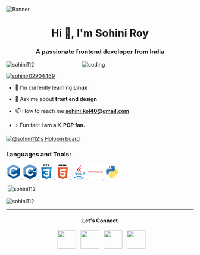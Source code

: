 
![Banner](https://pbs.twimg.com/media/EvNLXH3U4AoHG4Z.jpg)

<h1 align="center">Hi 👋, I'm Sohini Roy</h1>
<h3 align="center">A passionate frontend developer from India</h3>
<img align="right" alt="coding" width="300" src="https://camo.githubusercontent.com/691cdc5f9c4dc0e88650b97d480af9237d9422963bd1184f95e00087d3aa8bbd/68747470733a2f2f692e696d6775722e636f6d2f72486c456444712e676966">


<p align="left"> <img src="https://komarev.com/ghpvc/?username=sohini112&label=Profile%20views&color=0e75b6&style=flat" alt="sohini112" /> </p>



<p align="left"> <a href="https://twitter.com/sohinir02904469" target="blank"><img src="https://img.shields.io/twitter/follow/sohinir02904469?logo=twitter&style=for-the-badge" alt="sohinir02904469" /></a> </p>

- 🌱 I’m currently learning **Linux**

- 💬 Ask me about **front end design**

- 📫 How to reach me **sohini.kol40@gmail.com**

- ⚡ Fun fact **I am a K-POP fan.**


[![@sohini112's Holopin board](https://holopin.me/sohini112)](https://holopin.io/@sohini112)



<h3 align="left">Languages and Tools:</h3>
<p align="left"> <a href="https://www.cprogramming.com/" target="_blank" rel="noreferrer"> <img src="https://raw.githubusercontent.com/devicons/devicon/master/icons/c/c-original.svg" alt="c" width="40" height="40"/> </a> <a href="https://www.w3schools.com/cpp/" target="_blank" rel="noreferrer"> <img src="https://raw.githubusercontent.com/devicons/devicon/master/icons/cplusplus/cplusplus-original.svg" alt="cplusplus" width="40" height="40"/> </a> <a href="https://www.w3schools.com/css/" target="_blank" rel="noreferrer"> <img src="https://raw.githubusercontent.com/devicons/devicon/master/icons/css3/css3-original-wordmark.svg" alt="css3" width="40" height="40"/> </a> <a href="https://www.w3.org/html/" target="_blank" rel="noreferrer"> <img src="https://raw.githubusercontent.com/devicons/devicon/master/icons/html5/html5-original-wordmark.svg" alt="html5" width="40" height="40"/> </a> <a href="https://www.java.com" target="_blank" rel="noreferrer"> <img src="https://raw.githubusercontent.com/devicons/devicon/master/icons/java/java-original.svg" alt="java" width="40" height="40"/> </a> <a href="https://www.oracle.com/" target="_blank" rel="noreferrer"> <img src="https://raw.githubusercontent.com/devicons/devicon/master/icons/oracle/oracle-original.svg" alt="oracle" width="40" height="40"/> </a> <a href="https://www.python.org" target="_blank" rel="noreferrer"> <img src="https://raw.githubusercontent.com/devicons/devicon/master/icons/python/python-original.svg" alt="python" width="40" height="40"/> </a> </p>



<p>&nbsp;<img align="center" src="https://github-readme-stats.vercel.app/api?username=sohini112&show_icons=true&locale=en" alt="sohini112" /></p>

<p><img align="center" src="https://github-readme-streak-stats.herokuapp.com/?user=sohini112&" alt="sohini112" /></p>


---

<h4 align=center> Let's Connect </h4>

<p align="center">
&nbsp; <a href="https://twitter.com/SOHINIR02904469" target="_blank" rel="noopener noreferrer"><img align="center" src="https://img.icons8.com/clouds/344/twitter-circled.png" height="50" width="50" /></a>  
&nbsp; <a href="https://www.instagram.com/sohini_roy98/" target="_blank" rel="noopener noreferrer"><img align="center" src="https://img.icons8.com/clouds/72/instagram-new--v3.png" height="50" width="50" /></a>  
&nbsp; <a href="https://www.linkedin.com/in/sohini-roy-b8b8921b6/" target="_blank" rel="noopener noreferrer"><img align="center" src="https://img.icons8.com/clouds/72/linkedin.png" height="50" width="50" /></a>
&nbsp; <a href="mailto:sohini.kol40@gmail.com" target="_blank" rel="noopener noreferrer"><img align="center" src="https://img.icons8.com/clouds/344/gmail.png" height="50"  width="50" /></a>
</p>

